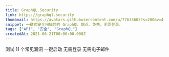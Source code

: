 ```yaml
---
title: GraphQL.Security
link: https://graphql.security
thumbnail: https://avatars.githubusercontent.com/u/77633603?s=200&v=4
snippet: 一键式安全扫描您的 GraphQL 端点。免费，无需登录。
tags: ["API", "安全", "GraphQL"]
createdAt: 2021-06-21T00:00:00.000Z
---
```

测试 11 个常见漏洞
一键启动
无需登录
无需电子邮件